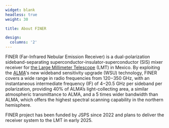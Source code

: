 ```yaml
---
widget: blank
headless: true
weight: 30

title: About FINER

design:
  columns: '2'
---
```


FINER (Far-Infrared Nebular Emission Receiver) is a dual-polarization sideband-separating superconductor-insulator-superconductor (SIS) mixer receiver for [the Large Millimeter Telescope](http://lmtgtm.org/) (LMT) in Mexico. By exploiting the [ALMA](http://www.almaobservatory.org/)'s new wideband sensitivity upgrade (WSU) technology, FINER covers a wide range in radio frequencies from 120−350 GHz, with an instantaneous intermediate frequency (IF) of 4−20.5 GHz per sideband per polarization, providing 40% of ALMAʼs light-collecting area, a similar atmospheric transmittance to ALMA, and a 5 times wider bandwidth than ALMA, which offers the highest spectral scanning capability in the northern hemisphere.

FINER project has been funded by JSPS since 2022 and plans to deliver the receiver system to the LMT in early 2025.
